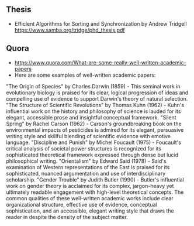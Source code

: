 
## Thesis

- Efficient Algorithms for Sorting and Synchronization by Andrew Tridgell https://www.samba.org/tridge/phd_thesis.pdf

## Quora 

- https://www.quora.com/What-are-some-really-well-written-academic-papers
- Here are some examples of well-written academic papers:

"The Origin of Species" by Charles Darwin (1859) - This seminal work in evolutionary biology is praised for its clear, logical progression of ideas and compelling use of evidence to support Darwin's theory of natural selection.
"The Structure of Scientific Revolutions" by Thomas Kuhn (1962) - Kuhn's influential work on the history and philosophy of science is lauded for its elegant, accessible prose and insightful conceptual framework.
"Silent Spring" by Rachel Carson (1962) - Carson's groundbreaking book on the environmental impacts of pesticides is admired for its elegant, persuasive writing style and skillful blending of scientific evidence with emotive language.
"Discipline and Punish" by Michel Foucault (1975) - Foucault's critical analysis of societal power structures is recognized for its sophisticated theoretical framework expressed through dense but lucid philosophical writing.
"Orientalism" by Edward Said (1978) - Said's examination of Western representations of the East is praised for its sophisticated, nuanced argumentation and use of interdisciplinary scholarship.
"Gender Trouble" by Judith Butler (1990) - Butler's influential work on gender theory is acclaimed for its complex, jargon-heavy yet ultimately readable engagement with high-level theoretical concepts.
The common qualities of these well-written academic works include clear organizational structure, effective use of evidence, conceptual sophistication, and an accessible, elegant writing style that draws the reader in despite the density of the subject matter.


